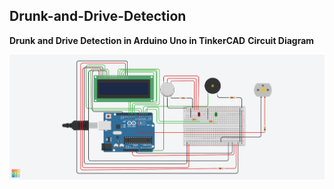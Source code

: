 ## Drunk-and-Drive-Detection
**Drunk and Drive Detection in Arduino Uno in TinkerCAD**
**Circuit Diagram**

![Circuit](https://github.com/Aakarsh-verma/Drunk-and-Drive-Detection/blob/main/img.png)
